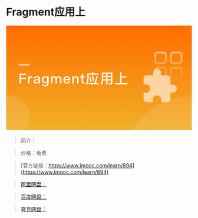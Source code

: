 # Fragment应用上

![img](../../assets/5fe442fe00015aa105400304.jpg)

> 简介：

> 价格：免费

> [官方链接：https://www.imooc.com/learn/894](https://www.imooc.com/learn/894)

> [阿里网盘：]()

> [百度网盘：]()

> [夸克网盘：]()
